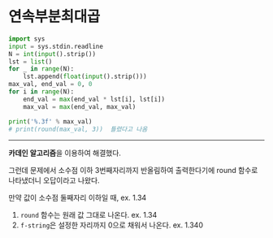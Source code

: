 # 연속부분최대곱

```python
import sys
input = sys.stdin.readline
N = int(input().strip())
lst = list()
for _ in range(N):
    lst.append(float(input().strip()))
max_val, end_val = 0, 0
for i in range(N):
    end_val = max(end_val * lst[i], lst[i])
    max_val = max(end_val, max_val)

print('%.3f' % max_val)
# print(round(max_val, 3))  틀렸다고 나옴
```

---

**카데인 알고리즘**을 이용하여 해결했다. 

그런데 문제에서 소수점 이하 3번째자리까지 반올림하여 출력한다기에 round 함수로 나타냈더니 오답이라고 나왔다.

만약 값이 소수점 둘째자리 이하일 때,  ex. 1.34

1. `round` 함수는 원래 값 그대로 나온다. ex. 1.34
2.  `f-string`은 설정한 자리까지 0으로 채워서 나온다. ex. 1.340